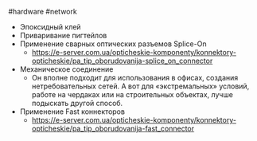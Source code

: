 #hardware #network 

- Эпоксидный клей
- Приваривание пигтейлов
- Применение сварных оптических разъемов Splice-On
	- https://e-server.com.ua/opticheskie-komponenty/konnektory-opticheskie/pa_tip_oborudovanija-splice_on_connector
- Механическое соединение
	- Он вполне подходит для использования в офисах, создания нетребовательных сетей. А вот для «экстремальных» условий, работе на чердаках или на строительных объектах, лучше подыскать другой способ.
- Применение Fast коннекторов
	- https://e-server.com.ua/opticheskie-komponenty/konnektory-opticheskie/pa_tip_oborudovanija-fast_connector